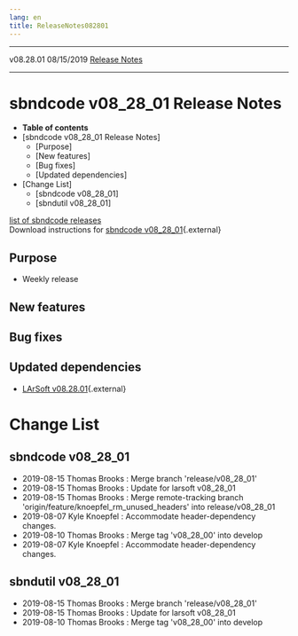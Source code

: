 ```yaml
---
lang: en
title: ReleaseNotes082801
---
```


  ----------- ------------ -- -- ------------------------------------------------------
  v08.28.01   08/15/2019         [Release Notes](ReleaseNotes082801.html)
  ----------- ------------ -- -- ------------------------------------------------------



sbndcode v08\_28\_01 Release Notes
======================================================================================

-   **Table of contents**
-   [sbndcode v08\_28\_01 Release
    Notes]
    -   [Purpose]
    -   [New features]
    -   [Bug fixes]
    -   [Updated dependencies]
-   [Change List]
    -   [sbndcode v08\_28\_01]
    -   [sbndutil v08\_28\_01]

[list of sbndcode
releases](List_of_SBND_code_releases.html)\
Download instructions for [sbndcode
v08\_28\_01](http://scisoft.fnal.gov/scisoft/bundles/sbnd/v08_28_01/sbndcode-v08_28_01.html){.external}



Purpose
----------------------------------

-   Weekly release



New features
--------------------------------------------



Bug fixes
--------------------------------------



Updated dependencies
------------------------------------------------------------

-   [LArSoft
    v08.28.01](https://cdcvs.fnal.gov/redmine/projects/larsoft/wiki/ReleaseNotes082801){.external}



Change List
==========================================



sbndcode v08\_28\_01
----------------------------------------------------------

-   2019-08-15 Thomas Brooks : Merge branch \'release/v08\_28\_01\'
-   2019-08-15 Thomas Brooks : Update for larsoft v08\_28\_01
-   2019-08-15 Thomas Brooks : Merge remote-tracking branch
    \'origin/feature/knoepfel\_rm\_unused\_headers\' into
    release/v08\_28\_01
-   2019-08-07 Kyle Knoepfel : Accommodate header-dependency changes.
-   2019-08-10 Thomas Brooks : Merge tag \'v08\_28\_00\' into develop
-   2019-08-07 Kyle Knoepfel : Accommodate header-dependency changes.



sbndutil v08\_28\_01
----------------------------------------------------------

-   2019-08-15 Thomas Brooks : Merge branch \'release/v08\_28\_01\'
-   2019-08-15 Thomas Brooks : Update for larsoft v08\_28\_01
-   2019-08-10 Thomas Brooks : Merge tag \'v08\_28\_00\' into develop
